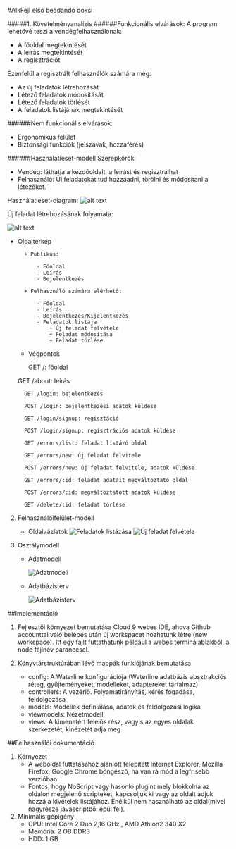 #AlkFejl első beadandó doksi

#####1. Követelményanalízis
######Funkcionális elvárások:
A program lehetővé teszi a vendégfelhasználónak:
- A főoldal megtekintését
- A leírás megtekintését
- A regisztrációt

Ezenfelül a regisztrált felhasználók számára még:
- Az új feladatok létrehozását
- Létező feladatok módosítását
- Létező feladatok törlését
- A feladatok listájának megtekintését

######Nem funkcionális elvárások:
- Ergonomikus felület
- Biztonsági funkciók (jelszavak, hozzáférés)

######Használatieset-modell
Szerepkörök:
- Vendég: láthatja a kezdőoldalt, a leírást és regisztrálhat
- Felhasználó: Új feladatokat tud hozzáadni, törölni és módosítani a létezőket.

Használatieset-diagram:
![alt text](https://raw.githubusercontent.com/pamuaai/beadando/master/usecase.JPG "Use cases")

Új feladat létrehozásának folyamata:

![alt text](https://raw.githubusercontent.com/pamuaai/beadando/master/newUml.JPG "UML diagram for creating new entry")

- Oldaltérkép
    
		+ Publikus:
        
			- Főoldal
			- Leírás
			- Bejelentkezés
	  
		+ Felhasználó számára elérhető:
        
			- Főoldal
			- Leírás
			- Bejelentkezés/Kijelentkezés
			- Feladatok listája
				+ Új feladat felvétele
				+ Feladat módosítása
				+ Feladat törlése

    - Végpontok
    
        GET /: főoldal
		
	GET /about: leírás
        
        GET /login: bejelentkezés
        
        POST /login: bejelentkezési adatok küldése
        
        GET /login/signup: regisztáció
        
        POST /login/signup: regisztrációs adatok küldése
        
        GET /errors/list: feladat listázó oldal
        
        GET /errors/new: új feladat felvitele
        
        POST /errors/new: új feladat felvitele, adatok küldése
        
        GET /errors/:id: feladat adatait megváltoztató oldal
        
        POST /errors/:id: megváltoztatott adatok küldése
        
        GET /delete/:id: feladat törlése

2. Felhasználóifelület-modell
    - Oldalvázlatok
    ![Feladatok listázása](https://raw.githubusercontent.com/pamuaai/beadando/master/listDesign.jpg)
    ![Új feladat felvétele](https://github.com/pamuaai/beadando/blob/master/newDesign.jpg?raw=true)

3. Osztálymodell
    - Adatmodell
    
        ![Adatmodell](https://github.com/pamuaai/beadando/blob/master/DataModel.JPG?raw=true)

    - Adatbázisterv
    
        ![Adatbázisterv](https://github.com/pamuaai/beadando/blob/master/DatabaseModel.JPG?raw=true)
        
##Implementáció
1. Fejlesztői környezet bemutatása
    Cloud 9 webes IDE, ahova Github accounttal való belépés után új workspacet hozhatunk létre (new workspace). Itt egy fájlt futtathatunk például a webes terminálablakból, a node fájlnév paranccsal. 
    
2. Könyvtárstruktúrában lévő mappák funkiójának bemutatása
    - config: A Waterline konfigurációja (Waterline adatbázis absztrakciós réteg, gyűjteményeket, modelleket, adaptereket tartalmaz)
    - controllers: A vezérlő. Folyamatirányítás, kérés fogadása, feldolgozása 
    - models: Modellek definiálása, adatok és feldolgozási logika
    - viewmodels: Nézetmodell
    - views: A kimenetért felelős rész, vagyis az egyes oldalak szerkezetét, kinézetét adja meg

##Felhasználói dokumentáció
1. Környezet
    - A weboldal futtatásához ajánlott telepített Internet Explorer, Mozilla Firefox, Google Chrome böngésző, ha van rá mód a legfrisebb verzióban.
    - Fontos, hogy NoScript vagy hasonló plugint mely blokkolná az oldalon megjelenő scripteket, kapcsoljuk ki vagy az oldalt adjuk hozzá a kivételek listájához. Enélkül nem használható az oldal(mivel nagyrésze javascriptből épül fel).
2. Minimális gépigény
    - CPU: Intel Core 2 Duo 2,16 GHz , AMD Athlon2 340 X2 
    - Memória: 2 GB DDR3
    - HDD: 1 GB

